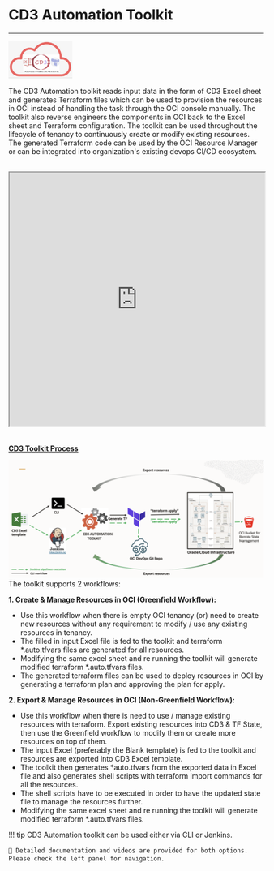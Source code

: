 # **CD3 Automation Toolkit**  
---
<img width="25%" height="30%"  alt="CD3 Logo" src= "../images/CD3-logo.png"> 


The CD3 Automation toolkit reads input data in the form of CD3 Excel sheet and generates Terraform files which can be used to provision the resources in OCI instead of handling the task through the OCI console manually. The toolkit also reverse engineers the components in OCI back to the Excel sheet and Terraform configuration. The toolkit can be used throughout the lifecycle of tenancy to continuously create or modify existing resources. The generated Terraform code can be used by the OCI Resource Manager or can be integrated into organization's existing devops CI/CD ecosystem.


<br>

<iframe width="100%" height="500" src="https://www.youtube.com/embed/watch?v=TSNu0pUHYsE&list=PLPIzp-E1msrbJ3WawXVhzimQnLw5iafcp&index=1">
</iframe>

<br>
<br>


<u> **CD3 Toolkit Process</u>**


<img width="1049" alt="CD3 Toolkit Process" src="/images/CD3-Process.png">

<br>
The toolkit supports 2 workflows:<br>

**1. Create & Manage Resources in OCI (Greenfield Workflow):**

- Use this workflow when there is empty OCI tenancy (or) need to create new resources without any requirement to modify / use any existing resources in tenancy.
- The filled in input Excel file is fed to the toolkit and terraform *.auto.tfvars files are generated for all resources.
- Modifying the same excel sheet and re running the toolkit will generate modified terraform *.auto.tfvars files.<br>
- The generated terraform files can be used to deploy resources in OCI by generating a terraform plan and approving the plan for apply. <br>

**2. Export & Manage Resources in OCI (Non-Greenfield Workflow):**

- Use this workflow when there is need to use / manage existing resources with terraform. Export existing resources into CD3 & TF State, then use the Greenfield workflow to modify them or create more resources on top of them.
- The input Excel (preferably the Blank template) is fed to the toolkit and resources are exported into CD3 Excel template. <br>
- The toolkit then generates *auto.tfvars from the exported data in Excel file and also generates shell scripts with terraform import commands for all the resources.<br>
- The shell scripts have to be executed in order to have the updated state file to manage the resources further.<br>
- Modifying the same excel sheet and re running the toolkit will generate modified terraform *.auto.tfvars files.<br>


!!! tip
	CD3 Automation toolkit can be used either via CLI or Jenkins.
  
	📖 Detailed documentation and videos are provided for both options. Please check the left panel for navigation.


<br>



